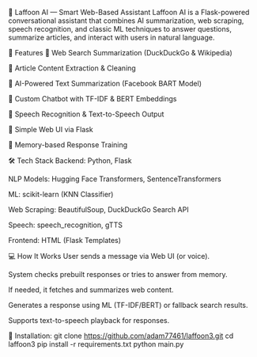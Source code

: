 🧠 Laffoon AI — Smart Web-Based Assistant
Laffoon AI is a Flask-powered conversational assistant that combines AI summarization, web scraping, speech recognition, and classic ML techniques to answer questions, summarize articles, and interact with users in natural language.

🚀 Features
🔹 Web Search Summarization (DuckDuckGo & Wikipedia)

🔹 Article Content Extraction & Cleaning

🔹 AI-Powered Text Summarization (Facebook BART Model)

🔹 Custom Chatbot with TF-IDF & BERT Embeddings

🔹 Speech Recognition & Text-to-Speech Output

🔹 Simple Web UI via Flask

🔹 Memory-based Response Training

🛠️ Tech Stack
Backend: Python, Flask

NLP Models: Hugging Face Transformers, SentenceTransformers

ML: scikit-learn (KNN Classifier)

Web Scraping: BeautifulSoup, DuckDuckGo Search API

Speech: speech_recognition, gTTS

Frontend: HTML (Flask Templates)

💻 How It Works
User sends a message via Web UI (or voice).

System checks prebuilt responses or tries to answer from memory.

If needed, it fetches and summarizes web content.

Generates a response using ML (TF-IDF/BERT) or fallback search results.

Supports text-to-speech playback for responses.

🔧 Installation:
git clone https://github.com/adam77461/laffoon3.git
cd laffoon3
pip install -r requirements.txt
python main.py
